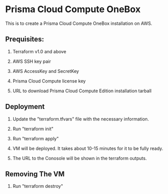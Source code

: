 # Prisma Cloud Compute OneBox

This is to create a Prisma Cloud Compute OneBox installation on AWS.

## Prequisites:
1. Terraform v1.0 and above

2. AWS SSH key pair

3. AWS AccessKey and SecretKey

4. Prisma Cloud Compute license key

5. URL to download Prisma Cloud Compute Edition installation tarball



## Deployment
1. Update the "terraform.tfvars" file with the necessary information.

2. Run "terraform init"

3. Run "terraform apply"

4. VM will be deployed. It takes about 10-15 minutes for it to be fully ready.

5. The URL to the Conosole will be shown in the terraform outputs.



## Removing The VM

1. Run "terraform destroy"